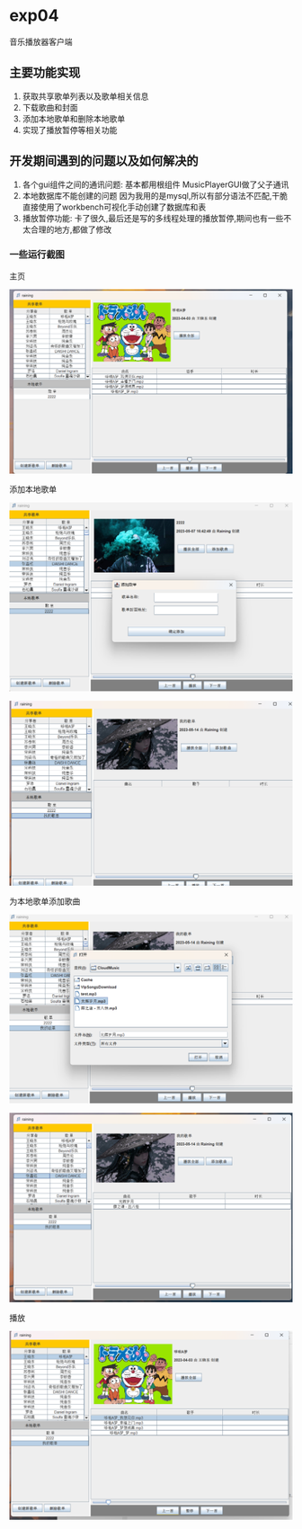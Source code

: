 # exp04

音乐播放器客户端

## 主要功能实现

1. 获取共享歌单列表以及歌单相关信息
2. 下载歌曲和封面
3. 添加本地歌单和删除本地歌单
4. 实现了播放暂停等相关功能


## 开发期间遇到的问题以及如何解决的

1. 各个gui组件之间的通讯问题:
	基本都用根组件 MusicPlayerGUI做了父子通讯
2. 本地数据库不能创建的问题
	因为我用的是mysql,所以有部分语法不匹配,干脆直接使用了workbench可视化手动创建了数据库和表
3. 播放暂停功能:
	卡了很久,最后还是写的多线程处理的播放暂停,期间也有一些不太合理的地方,都做了修改

### 一些运行截图

主页

![1-首页](.\assets\1-首页.png)

添加本地歌单

![2-创建本地歌单](.\assets\2-创建本地歌单.png)

![3-歌单添加成功](.\assets\3-歌单添加成功.png)

为本地歌单添加歌曲

![4-向歌单中添加歌曲](.\assets\4-向歌单中添加歌曲.png)

![5-添加歌曲成功](.\assets\5-添加歌曲成功.png)

播放

![6-播放](.\assets\6-播放.png)